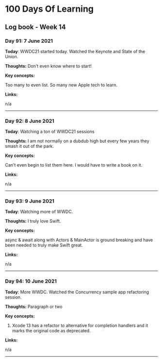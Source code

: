 # 100 Days Of Learning

## Log book - Week 14

### Day 91: 7 June 2021

**Today**: WWDC21 started today. Watched the Keynote and State of the Union.

**Thoughts:** Don't even know where to start!

**Key concepts:**

Too many to even list. So many new Apple tech to learn.

**Links:**

n/a

---

### Day 92: 8 June 2021

**Today**: Watching a ton of WWDC21 sessions

**Thoughts:** I am not normally on a dubdub high but every few years they smash it out of the park.

**Key concepts:**

Can't even begin to list them here. I would have to write a book on it.

**Links:**

n/a

---

### Day 93: 9 June 2021

**Today**: Watching more of WWDC.

**Thoughts:** I truly love Swift.

**Key concepts:**

async & await along with Actors & MainActor is ground breaking and have been needed to truly make Swift great.

**Links:**

n/a

---

### Day 94: 10 June 2021

**Today**: More WWDC. Watched the Concurrency sample app refactoring session.

**Thoughts:** Paragraph or two

**Key concepts:**

1. Xcode 13 has a refactor to alternative for completion handlers and it marks the original code as deprecated.

**Links:**

n/a

---
